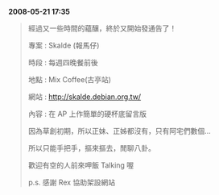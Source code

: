 **2008-05-21  17:35**
> 經過又一些時間的蘊釀，終於又開始發通告了！
> 
> 專案 : Skalde (報馬仔)
> 
> 時段 : 每週四晚餐前後
> 
> 地點 : Mix Coffee(古亭站)
> 
> 網站 : <http://skalde.debian.org.tw/>  
> 
> 內容 : 在 AP 上作簡單的硬杯底留言版
> 
> 因為草創初期，所以正妹、正姊都沒有，只有阿宅們數個…
> 
> 所以只能手把手，摳來摳去，閒聊八卦。
> 
> 歡迎有空的人前來呷飯 Talking 喔
> 
> p.s. 感謝 Rex 協助架設網站